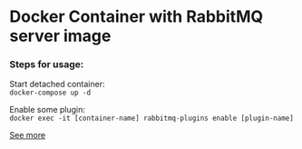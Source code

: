 # Docker Container with RabbitMQ server image

### Steps for usage:
Start detached container: \
```docker-compose up -d```

Enable some plugin: \
```docker exec -it [container-name] rabbitmq-plugins enable [plugin-name]```

[See more](https://phoenixnap.com/kb/deploy-postgresql-on-docker)
